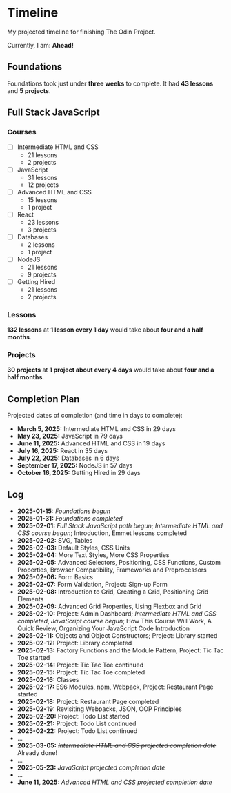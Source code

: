 # Timeline

My projected timeline for finishing The Odin Project.

Currently, I am: **Ahead!**

## Foundations

Foundations took just under **three weeks** to complete. It had **43 lessons** and **5 projects**.

## Full Stack JavaScript

### Courses

- [ ] Intermediate HTML and CSS
    - 21 lessons
    - 2 projects
- [ ] JavaScript
    - 31 lessons
    - 12 projects
- [ ] Advanced HTML and CSS
    - 15 lessons
    - 1 project
- [ ] React
    - 23 lessons
    - 3 projects
- [ ] Databases
    - 2 lessons
    - 1 project
- [ ] NodeJS
    - 21 lessons
    - 9 projects
- [ ] Getting Hired
    - 21 lessons
    - 2 projects

### Lessons

**132 lessons** at **1 lesson every 1 day** would take about **four and a half months**.

### Projects

**30 projects** at **1 project about every 4 days** would take about **four and a half months**.

## Completion Plan

Projected dates of completion (and time in days to complete):

- **March 5, 2025:** Intermediate HTML and CSS in 29 days
- **May 23, 2025:** JavaScript in 79 days
- **June 11, 2025:** Advanced HTML and CSS in 19 days
- **July 16, 2025:** React in 35 days
- **July 22, 2025:** Databases in 6 days
- **September 17, 2025:** NodeJS in 57 days
- **October 16, 2025:** Getting Hired in 29 days

## Log

- **2025-01-15:** *Foundations begun*
- **2025-01-31:** *Foundations completed*
- **2025-02-01:** *Full Stack JavaScript path begun*; *Intermediate HTML and CSS course begun*; Introduction, Emmet lessons completed 
- **2025-02-02:** SVG, Tables
- **2025-02-03:** Default Styles, CSS Units
- **2025-02-04:** More Text Styles, More CSS Properties
- **2025-02-05:** Advanced Selectors, Positioning, CSS Functions, Custom Properties, Browser Compatibility, Frameworks and Preprocessors
- **2025-02-06:** Form Basics
- **2025-02-07:** Form Validation, Project: Sign-up Form
- **2025-02-08:** Introduction to Grid, Creating a Grid, Positioning Grid Elements
- **2025-02-09:** Advanced Grid Properties, Using Flexbox and Grid
- **2025-02-10:** Project: Admin Dashboard; *Intermediate HTML and CSS completed*, *JavaScript course begun*; How This Course Will Work, A Quick Review, Organizing Your JavaScript Code Introduction
- **2025-02-11:** Objects and Object Constructors; Project: Library started
- **2025-02-12:** Project: Library completed
- **2025-02-13:** Factory Functions and the Module Pattern, Project: Tic Tac Toe started
- **2025-02-14:** Project: Tic Tac Toe continued
- **2025-02-15:** Project: Tic Tac Toe completed
- **2025-02-16:** Classes
- **2025-02-17:** ES6 Modules, npm, Webpack, Project: Restaurant Page started
- **2025-02-18:** Project: Restaurant Page completed
- **2025-02-19:** Revisiting Webpacks, JSON, OOP Principles
- **2025-02-20:** Project: Todo List started
- **2025-02-21:** Project: Todo List continued
- **2025-02-22:** Project: Todo List continued
- ...
- **2025-03-05:** ~~*Intermediate HTML and CSS projected completion date*~~ Already done!
- ...
- **2025-05-23:** *JavaScript projected completion date*
- ...
- **June 11, 2025:** *Advanced HTML and CSS projected completion date*

